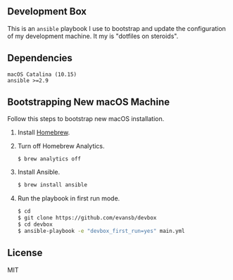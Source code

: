 Development Box
---

This is an `ansible` playbook I use to bootstrap and update the configuration of my development machine. It my is "dotfiles on steroids".


## Dependencies

```
macOS Catalina (10.15)
ansible >=2.9
```

## Bootstrapping New macOS Machine

Follow this steps to bootstrap new macOS installation.

1. Install [Homebrew](https://brew.sh).
2. Turn off Homebrew Analytics.

    ```
    $ brew analytics off
    ```

3. Install Ansible.

    ```bash
    $ brew install ansible
    ```

4. Run the playbook in first run mode.

    ```bash
    $ cd
    $ git clone https://github.com/evansb/devbox
    $ cd devbox
    $ ansible-playbook -e "devbox_first_run=yes" main.yml
    ```

## License

MIT
